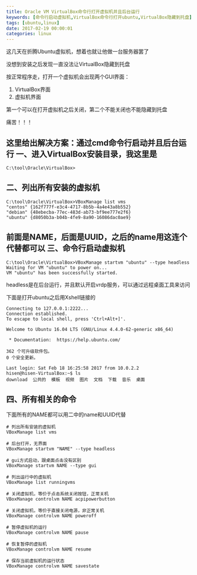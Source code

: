 ```yaml
---
title: Oracle VM VirtualBox命令行打开虚拟机并且后台运行
keywords: [命令行启动虚拟机,VirtualBox命令行打开ubuntu,VirtualBox隐藏到托盘]
tags: [ubuntu,linux]
date: 2017-02-19 00:00:01
categories: linux
---
```

这几天在折腾Ubuntu虚拟机，想着也就让他做一台服务器罢了

没想到安装之后发现一直没法让VirtualBox隐藏到托盘

按正常程序走，打开一个虚拟机会出现两个GUI界面：
1. VirtualBox界面
2. 虚拟机界面

第一个可以在打开虚拟机之后关闭，第二个不能关闭也不能隐藏到托盘

痛苦！！！

这里给出解决方案：通过cmd命令行启动并且后台运行
一、进入VirtualBox安装目录，我这里是
---
```
C:\tool\Oracle\VirtualBox>
```
二、列出所有安装的虚拟机
---
```
C:\tool\Oracle\VirtualBox>VBoxManage list vms
"centos" {162f777f-e3c4-4717-8b5b-4a4e43a8b552}
"debian" {48ebecba-77ec-483d-ab73-bf9ee777e2f6}
"ubuntu" {d8050b3a-b04b-4fe9-8a90-16086dac0ae9}
```
前面是NAME，后面是UUID，之后的**name**用这连个代替都可以
三、命令行启动虚拟机
---
<!--more-->
```
C:\tool\Oracle\VirtualBox>VBoxManage startvm "ubuntu" --type headless
Waiting for VM "ubuntu" to power on...
VM "ubuntu" has been successfully started.
```
headless是在后台运行，并且默认开启vrdp服务，可以通过远程桌面工具来访问

下面是打开ubuntu之后用Xshell链接的
```
Connecting to 127.0.0.1:2222...
Connection established.
To escape to local shell, press 'Ctrl+Alt+]'.

Welcome to Ubuntu 16.04 LTS (GNU/Linux 4.4.0-62-generic x86_64)

 * Documentation:  https://help.ubuntu.com/

362 个可升级软件包。
0 个安全更新。

Last login: Sat Feb 18 16:25:58 2017 from 10.0.2.2
hisen@hisen-VirtualBox:~$ ls
download  公共的  模板  视频  图片  文档  下载  音乐  桌面
```

四、所有相关的命令
---
下面所有的NAME都可以用二中的name和UUID代替
```
# 列出所有安装的虚拟机
VBoxManage list vms

# 后台打开，无界面
VBoxManage startvm "NAME" --type headless 

# gui方式启动，跟桌面点击没有区别
VBoxManage startvm NAME --type gui

# 列出运行中的虚拟机
VBoxManage list runningvms

# 关闭虚拟机，等价于点击系统关闭按钮，正常关机
VBoxManage controlvm NAME acpipowerbutton

# 关闭虚拟机，等价于直接关闭电源，非正常关机
VBoxManage controlvm NAME poweroff

# 暂停虚拟机的运行
VBoxManage controlvm NAME pause

# 恢复暂停的虚拟机
VBoxManage controlvm NAME resume

# 保存当前虚拟机的运行状态
VBoxManage controlvm NAME savestate 
```